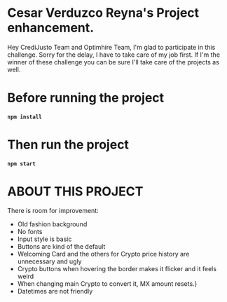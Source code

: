 # Cesar Verduzco Reyna's Project enhancement.

Hey CrediJusto Team and Optimhire Team, I'm glad to participate in this challenge. Sorry for the delay, I have to take care of my job first.
If I'm the winner of these challenge you can be sure I'll take care of the projects as well.

# Before running the project

#### `npm install`

# Then run the project

#### `npm start`

# ABOUT THIS PROJECT

There is room for improvement:

- Old fashion background
- No fonts
- Input style is basic
- Buttons are kind of the default
- Welcoming Card and the others for Crypto price history are unnecessary and ugly
- Crypto buttons when hovering the border makes it flicker and it feels weird
- When changing main Crypto to convert it, MX amount resets.}
- Datetimes are not friendly
